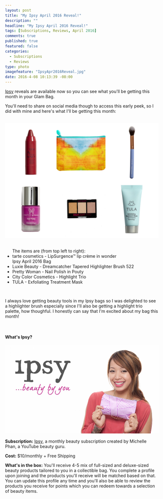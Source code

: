 ```yaml
---
layout: post
title: "My Ipsy April 2016 Reveal!"
description: ""
headline: "My Ipsy April 2016 Reveal!"
tags: [Subscriptions, Reviews, April 2016]
comments: true
published: true
featured: false
categories: 
  - Subscriptions
  - Reviews
type: photo
imagefeature: "IpsyApr2016Reveal.jpg"
date: 2016-4-08 10:13:39 -08:00
---
```


<p></p>

<p><a href="https://www.ipsy.com/new?refer=uns8d" target="_blank">Ipsy</a> reveals are available now so you can see what you'll be getting this month in your Glam Bag.</p>

<p>You'll need to share on social media though to access this early peek, so I did with mine and here's what I'll be getting this month:</p>

<br>

<center><a href="https://www.ipsy.com/new?refer=uns8d" target="_blank">
<img src="/images/IpsyApr2016Reveal.jpg" border="0" style="border:none;max-width:100%;" alt="My Ipsy April 2016 Items" />
</a></center>

<br>

<ul>The items are (from top left to right):

<li>tarte cosmetics - LipSurgence™ lip crème in wonder</li
<li>Ipsy April 2016 Bag</li>
<li>Luxie Beauty - Dreamcatcher Tapered Highlighter Brush 522</li>
<li>Pretty Woman - Nail Polish in Pouty</li>
<li>City Color Cosmetics - Highlight Trio</li>
<li>TULA - Exfoliating Treatment Mask</li>
</ul>

<br>

<p>I always love getting beauty tools in my Ipsy bags so I was delighted to see a highlighter brush especially since I'll also be getting a highlight trio palette, how thoughful. I honestly can say that I'm excited about my bag this month!</p>

<br>

<H4>What's Ipsy?</H4>

<center><a href="https://www.ipsy.com/new?refer=uns8d" target="_blank">
<img src="/images/IpsyLogo.jpg" border="0" style="border:none;max-width:100%;" />
</a></center>

<p><b>Subscription:</b> <a href="https://www.ipsy.com/new?refer=uns8d" target="_blank">Ipsy</a>, a monthly beauty subscription created by Michelle Phan, a YouTube beauty guru.</p>
<p><b>Cost:</b> $10/monthly + Free Shipping</p>
<p><b>What's in the box:</b> You'll receive 4-5 mix of full-sized and deluxe-sized beauty products tailored to you in a collectible bag. You complete a profile upon joining and the products you'll receive will be matched based on that. You can update this profile any time and you'll also be able to review the products you receive for points which you can redeem towards a selection of beauty items.</p>
<br>
